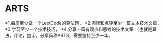# ARTS
*1.每周至少做一个LeetCode的算法题，
*2.阅读和点评至少一篇文本技术文章，
*3.学习至少一个技术技巧，
*4.分享一篇有观点和思考的技术文章
（也就是算法，评论，提示，分享简称ARTS）需要坚持至少一年。
